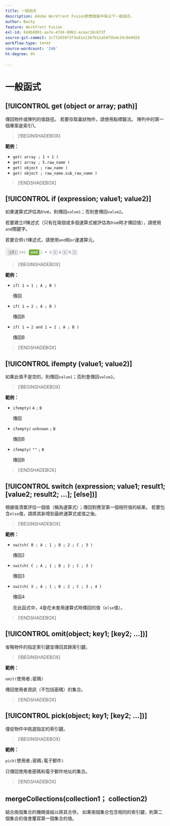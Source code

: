 ```yaml
---
title: 一般函式
description: Adobe Workfront Fusion對應面板中有以下一般函式。
author: Becky
feature: Workfront Fusion
exl-id: 6d4b8801-aa7e-47d4-80b3-aceac10c073f
source-git-commit: 2c732659f3f3e81e13b7b12a5df5bde19c0e0928
workflow-type: tm+mt
source-wordcount: '246'
ht-degree: 0%

---
```


# 一般函式

## [!UICONTROL get (object or array; path)]

傳回物件或陣列的值路徑。 若要存取巢狀物件，請使用點標籤法。 陣列中的第一個專案是索引1。

>[!BEGINSHADEBOX]

**範例：**

* `get( array ; 1 + 1 )`
* `get( array ; 5.raw_name )`
* `get( object ; raw_name )`
* `get( object ; raw_name.sub_raw_name )`

>[!ENDSHADEBOX]

## [!UICONTROL if (expression; value1; value2)]

如果運算式評估為true，則傳回`value1`；否則會傳回`value2`。

若要建立if陳述式（只有在兩個或多個運算式被評估為true時才傳回值），請使用`and`關鍵字。

若要合併`if`陳述式，請使用`and`和`or`運運算元。

![和運運算元](assets/and-in-if-statement.png)

>[!BEGINSHADEBOX]

**範例：**

* `if( 1 = 1 ; A ; B )`

  傳回

* `if( 1 = 2 ; A ; B )`

  傳回B

* `if( 1 = 2 and 1 = 2 ; A ; B )`

  傳回B

>[!ENDSHADEBOX]

## [!UICONTROL ifempty (value1; value2)]

如果此值不是空的，則傳回`value1`；否則會傳回`value2`。

>[!BEGINSHADEBOX]

**範例：**

* `ifempty(` `A` `;` `B`

  傳回

* `ifempty(` `unknown` `;` `B`

  傳回B

* `ifempty(` `""` `;` `B`

  傳回B

>[!ENDSHADEBOX]

## [!UICONTROL switch (expression; value1; result1; [value2; result2; ...]; [else])]

根據值清單評估一個值（稱為運算式）；傳回對應至第一個相符值的結果。 若要包含`else`值，請將其新增到最終運算式或值之後。

>[!BEGINSHADEBOX]

**範例：**

* `switch( B ; A ; 1 ; B ; 2 ; C ; 3 )`

  傳回2

* `switch( C ; A ; 1 ; B ; 2 ; C ; 3 )`

  傳回3

* `switch( X ; A ; 1 ; B ; 2 ; C ; 3 ; 4 )`

  傳回4

  在此函式中，4是在未套用運算式時傳回的值（`else`值）。

>[!ENDSHADEBOX]

## [!UICONTROL omit(object; key1; [key2; ...])]

省略物件的指定索引鍵並傳回其餘索引鍵。

>[!BEGINSHADEBOX]

**範例：**

`omit(`使用者`;`密碼`)`

傳回使用者資訊（不包括密碼）的集合。

>[!ENDSHADEBOX]

## [!UICONTROL pick(object; key1; [key2; ...])]

僅從物件中挑選指定的索引鍵。

>[!BEGINSHADEBOX]

**範例：**

`pick(`使用者`;`密碼`;`電子郵件`)`

只傳回使用者密碼和電子郵件地址的集合。

>[!ENDSHADEBOX]

## mergeCollections(collection1； collection2)

結合兩個集合的機碼值組以將其合併。 如果兩個集合包含相同的索引鍵，則第二個集合的值會覆寫第一個集合的值。
